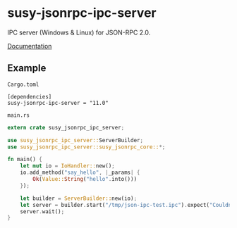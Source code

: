 # susy-jsonrpc-ipc-server
IPC server (Windows & Linux) for JSON-RPC 2.0.

[Documentation](http://susytech.github.io/jsonrpc/susy_jsonrpc_ipc_server/index.html)

## Example

`Cargo.toml`

```
[dependencies]
susy-jsonrpc-ipc-server = "11.0"
```

`main.rs`

```rust
extern crate susy_jsonrpc_ipc_server;

use susy_jsonrpc_ipc_server::ServerBuilder;
use susy_jsonrpc_ipc_server::susy_jsonrpc_core::*;

fn main() {
	let mut io = IoHandler::new();
	io.add_method("say_hello", |_params| {
		Ok(Value::String("hello".into()))
	});

	let builder = ServerBuilder::new(io);
	let server = builder.start("/tmp/json-ipc-test.ipc").expect("Couldn't open socket");
	server.wait();
}
```

